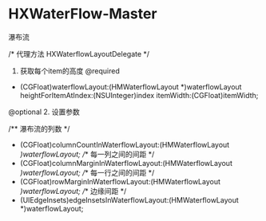 # HXWaterFlow-Master
瀑布流

/* 代理方法  HXWaterflowLayoutDelegate */

1. 获取每个item的高度
@required
- (CGFloat)waterflowLayout:(HMWaterflowLayout *)waterflowLayout heightForItemAtIndex:(NSUInteger)index itemWidth:(CGFloat)itemWidth;

@optional
2. 设置参数

/** 瀑布流的列数 */
- (CGFloat)columnCountInWaterflowLayout:(HMWaterflowLayout *)waterflowLayout;
/** 每一列之间的间距 */
- (CGFloat)columnMarginInWaterflowLayout:(HMWaterflowLayout *)waterflowLayout;
/** 每一行之间的间距 */
- (CGFloat)rowMarginInWaterflowLayout:(HMWaterflowLayout *)waterflowLayout;
/** 边缘间距 */
- (UIEdgeInsets)edgeInsetsInWaterflowLayout:(HMWaterflowLayout *)waterflowLayout;
